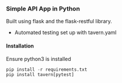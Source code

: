 ### Simple API App in Python

Built using flask and the flask-restful library.

* Automated testing set up with tavern.yaml


#### Installation

Ensure python3 is installed

```py
pip install -r requirements.txt
pip install tavern[pytest]
```